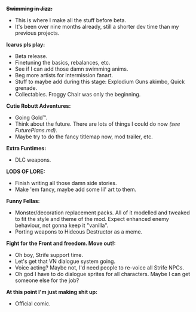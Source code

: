~~**Swimming in Jizz:**~~

 - This is where I make all the stuff before beta.
 - It's been over nine months already, still a shorter dev time than my previous projects.

**Icarus pls play:**

 - Beta release.
 - Finetuning the basics, rebalances, etc.
 - See if I can add those damn swimming anims.
 - Beg more artists for intermission fanart.
 - Stuff to maybe add during this stage: Explodium Guns akimbo, Quick grenade.
 - Collectables. Froggy Chair was only the beginning.

**Cutie Robutt Adventures:**

 - Going Gold™.
 - Think about the future. There are lots of things I could do now *(see FuturePlans.md)*.
 - Maybe try to do the fancy titlemap now, mod trailer, etc.

**Extra Funtimes:**

 - DLC weapons.

**LODS OF LORE:**

 - Finish writing all those damn side stories.
 - Make 'em fancy, maybe add some lil' art to them.

**Funny Fellas:**

 - Monster/decoration replacement packs. All of it modelled and tweaked to fit the style and theme of the mod. Expect enhanced enemy behaviour, not gonna keep it "vanilla".
 - Porting weapons to Hideous Destructor as a meme.

**Fight for the Front and freedom. Move out!:**

 - Oh boy, Strife support time.
 - Let's get that VN dialogue system going.
 - Voice acting? Maybe not, I'd need people to re-voice all Strife NPCs.
 - Oh god I have to do dialogue sprites for all characters. Maybe I can get someone else for the job?

**At this point I'm just making shit up:**

 - Official comic.
